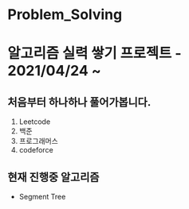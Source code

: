 # Problem_Solving

# 알고리즘 실력 쌓기 프로젝트 - 2021/04/24 ~

## 처음부터 하나하나 풀어가봅니다.

1. Leetcode
2. 백준
3. 프로그래머스
4. codeforce


## 현재 진행중 알고리즘
 - Segment Tree
